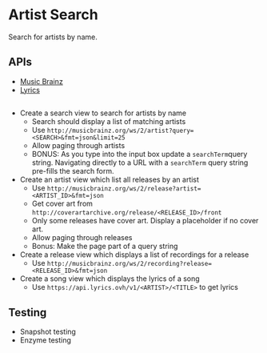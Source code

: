 # Artist Search

Search for artists by name.

## APIs

* [Music Brainz](https://musicbrainz.org/doc/Development/XML_Web_Service/Version_2)
* [Lyrics](https://lyricsovh.docs.apiary.io/#reference/0/lyrics-of-a-song/search)

## 

* Create a search view to search for artists by name
  * Search should display a list of matching artists
  * Use `http://musicbrainz.org/ws/2/artist?query=<SEARCH>&fmt=json&limit=25`
  * Allow paging through artists
  * BONUS: As you type into the input box update a `searchTerm`query string.
    Navigating directly to a URL with a `searchTerm` query string pre-fills
    the search form.
* Create an artist view which list all releases by an artist
  * Use `http://musicbrainz.org/ws/2/release?artist=<ARTIST_ID>&fmt=json`
  * Get cover art from `http://coverartarchive.org/release/<RELEASE_ID>/front`
  * Only some releases have cover art. Display a placeholder if no cover art.
  * Allow paging through releases
  * Bonus: Make the page part of a query string
* Create a release view which displays a list of recordings for a release
  * Use `http://musicbrainz.org/ws/2/recording?release=<RELEASE_ID>&fmt=json`
* Create a song view which displays the lyrics of a song
  * Use `https://api.lyrics.ovh/v1/<ARTIST>/<TITLE>` to get lyrics

## Testing

* Snapshot testing
* Enzyme testing


